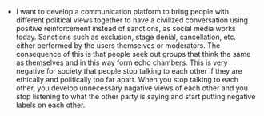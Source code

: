 - I want to develop a communication platform to bring people with different political views together to have a civilized conversation 
using positive reinforcement instead of sanctions, as social media works today. Sanctions such as exclusion, stage denial, cancellation, etc. 
either performed by the users themselves or moderators. 
The consequence of this is that people seek out groups that think the same as themselves and in this way form echo chambers. This is very negative for society 
that people stop talking to each other if they are ethically and politically too far apart. When you stop talking to each other, you develop unnecessary nagative 
views of each other and you stop listening to what the other party is saying and start putting negative labels on each other.
